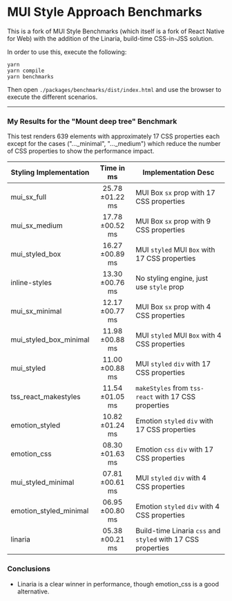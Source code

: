# MUI Style Approach Benchmarks

This is a fork of MUI Style Benchmarks (which itself is a fork of React Native for Web) with the addition of the Linaria, build-time CSS-in-JSS solution.

In order to use this, execute the following:
```
yarn
yarn compile
yarn benchmarks
```

Then open `./packages/benchmarks/dist/index.html` and use the browser to execute the different scenarios.

---

### My Results for the "Mount deep tree" Benchmark

This test renders 639 elements with approximately 17 CSS properties each except for the cases ("..._minimal", "..._medium")
which reduce the number of CSS properties to show the performance impact.

| Styling Implementation | Time in ms | Implementation Desc |
|--------------------|:------------------:|-------|
| mui_sx_full | 25.78 ±01.22 ms | MUI Box `sx` prop with 17 CSS properties |
| mui_sx_medium | 17.78 ±00.52 ms | MUI Box `sx` prop with 9 CSS properties |
| mui_styled_box | 16.27 ±00.89 ms | MUI `styled` MUI `Box` with 17 CSS properties |
| inline-styles | 13.30 ±00.76 ms | No styling engine, just use `style` prop |
| mui_sx_minimal | 12.17 ±00.77 ms | MUI Box `sx` prop with 4 CSS properties |
| mui_styled_box_minimal | 11.98 ±00.88 ms | MUI `styled` MUI `Box` with 4 CSS properties |
| mui_styled | 11.00 ±00.88 ms | MUI `styled` `div`  with 17 CSS properties |
| tss_react_makestyles | 11.54 ±01.05 ms | `makeStyles` from `tss-react` with 17 CSS properties |
| emotion_styled | 10.82 ±01.24 ms | Emotion `styled` `div` with 17 CSS properties |
| emotion_css | 08.30 ±01.63 ms | Emotion `css` `div` with 17 CSS properties |
| mui_styled_minimal | 07.81 ±00.61 ms | MUI `styled` `div` with 4 CSS properties |
| emotion_styled_minimal | 06.95 ±00.80 ms | Emotion `styled` `div` with 4 CSS properties |
| linaria | 05.38 ±00.21 ms | Build-time Linaria `css` and `styled` with 17 CSS properties |

### Conclusions

- Linaria is a clear winner in performance, though emotion_css is a good alternative.